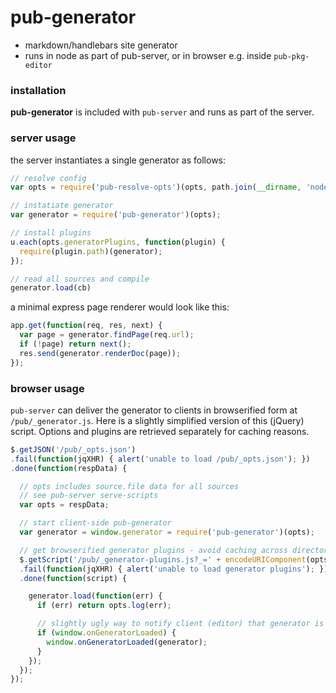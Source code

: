 # pub-generator

- markdown/handlebars site generator
- runs in node as part of pub-server, or in browser e.g. inside `pub-pkg-editor`

### installation

**pub-generator** is included with `pub-server` and runs as part of the server.

### server usage

the server instantiates a single generator as follows:

```js
// resolve config
var opts = require('pub-resolve-opts')(opts, path.join(__dirname, 'node_modules'));

// instatiate generator
var generator = require('pub-generator')(opts);

// install plugins
u.each(opts.generatorPlugins, function(plugin) {
  require(plugin.path)(generator);
});

// read all sources and compile
generator.load(cb)
```

a minimal express page renderer would look like this:

```js
app.get(function(req, res, next) {
  var page = generator.findPage(req.url);
  if (!page) return next();
  res.send(generator.renderDoc(page));
});
```


### browser usage
`pub-server` can deliver the generator to clients in browserified form at `/pub/_generator.js`.
Here is a slightly simplified version of this (jQuery) script. Options and plugins are retrieved separately for caching reasons.

```js
$.getJSON('/pub/_opts.json')
.fail(function(jqXHR) { alert('unable to load /pub/_opts.json'); })
.done(function(respData) {

  // opts includes source.file data for all sources
  // see pub-server serve-scripts
  var opts = respData;

  // start client-side pub-generator
  var generator = window.generator = require('pub-generator')(opts);

  // get browserified generator plugins - avoid caching across directories
  $.getScript('/pub/_generator-plugins.js?_=' + encodeURIComponent(opts.basedir))
  .fail(function(jqXHR) { alert('unable to load generator plugins'); })
  .done(function(script) {

    generator.load(function(err) {
      if (err) return opts.log(err);

      // slightly ugly way to notify client (editor) that generator is ready
      if (window.onGeneratorLoaded) {
        window.onGeneratorLoaded(generator);
      }
    });
  });
});
```
